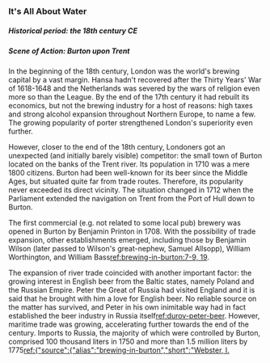 ### It's All About Water
##### Historical period: the 18th century CE
##### Scene of Action: Burton upon Trent

In the beginning of the 18th century, London was the world's brewing capital by a vast margin. Hansa hadn't recovered after the Thirty Years' War of 1618-1648 and the Netherlands was severed by the wars of religion even more so than the League. By the end of the 17th century it had rebuilt its economics, but not the brewing industry for a host of reasons: high taxes and strong alcohol expansion throughout Northern Europe, to name a few. The growing popularity of porter strengthened London's superiority even further. 

However, closer to the end of the 18th century, Londoners got an unexpected (and initially barely visible) competitor: the small town of Burton located on the banks of the Trent river. Its population in 1710 was a mere 1800 citizens. Burton had been well-known for its beer since the Middle Ages, but situated quite far from trade routes. Therefore, its popularity never exceeded its direct vicinity. The situation changed in 1712 when the Parliament extended the navigation on Trent from the Port of Hull down to Burton.

The first commercial (e.g. not related to some local pub) brewery was opened in Burton by Benjamin Printon in 1708. With the possibility of trade expansion, other establishments emerged, including those by Benjamin Wilson (later passed to Wilson's great-nephew, Samuel Allsopp), William Worthington, and William Bass[ref:brewing-in-burton:7-9, 19]().

The expansion of river trade coincided with another important factor: the growing interest in English beer from the Baltic states, namely Poland and the Russian Empire.  Peter the Great of Russia had visited England and it is said that he brought with him a love for English beer. No reliable source on the matter has survived, and Peter in his own inimitable way had in fact established the beer industry in Russia itself[ref:durov-peter-beer](). However, maritime trade was growing, accelerating further towards the end of the century. Imports to Russia, the majority of which were controlled by Burton, comprised 100 thousand liters in 1750 and more than 1.5 million liters by 1775[ref:{"source":{"alias":"brewing-in-burton","short":"Webster, I. (2018)","extra":["Brewing in Burton upon Trent","ISBN 9781445670553"]}}:9-10]().

Burtoners owed this expansion to water. First, the River Trent gave access to British ports. Second, it held utterly unique local water qualities. Burton's water was hard and rich in calcium and magnesium sulfates. It turned out that this water suited brewing exceptionally well, stimulating the growth of yeasts and allowing for intensive hopping. Burton beer was more carbonated and much clearer than London beer (and it also contained the unique ‘Burton snatch’ — the fleeting ‘aroma’ of sulfur that occurred shortly after pouring).

Fun Fact - London brewers were struggling to solve the puzzle of Burton water, and finally developed the ‘burtonisation’ process of enriching water with sulfates.

Yet another factor that contributed to the development of the brewing industry as a whole (and the Burton one in particular) was the spread of pale malts. England had been struggling with the wood shortage for decades and had converted to using coal quite early. A major problem with coal was that it might be used for heating wort, but not for kilning as the sulfur smell of burning coal was considered unacceptable[ref](https://www.beeretseq.com/where-theres-smoke-theres-pale-ale/). As a result, malt was dried over expensive wood, even more expensive straw, or the best Wales anthracite, the supply of which was limited.

In 1603, Hugh Plat got a patent for his innovation of producing coke from coal, analogous to the production of charcoal from wood. For some time, this invention remained unnoticed until the malt makers employed it in the 1640s. Coke demonstrates extraordinary qualities. First, it produces no fumes. Second, it burns in a much more controllable manner in terms of temperature. Due to these features, it is controllable within low-temperature conditions. Brewers were then able to produce malt that was not ‘smoked’[ref:zythophile:"Burton: NOT the first place in the world to brew pale beers"](https://zythophile.co.uk/2009/11/26/burton-not-the-first-place-in-the-world-to-brew-pale-beers/). This malt was called ‘pale’, and the resulting beer, ‘pale ale’.

Pale malt has a huge advantage over darker malts: it contains more sugars, which allows for more efficient beer production (and the taste of the resulting beverage is much clearer as yeasts might break down a higher proportion of chemical compounds dissolved in wort). This fact was likely not explicitly known to brewers until the saccharometer (e.g. the sugar concentration measuring device) was invented. If it had been implicitly discovered, it would have still made a small impact as coke was too expensive for commercial brewing. Pale ales were mostly produced in the households of the wealthy gentry in Northern England.

Let us stress that malt will be ‘dark’ or ‘pale’ depending on the temperature in which it was kilned. Technically, it's possible to produce ‘pale’ malt in a wooden kiln (though it would still be ‘smoked’, e.g. dark in color). Making pale (and even non-smoked) malt was quite possible before the invention of coke, but required much more effort. Let's just say that making brown malt required thrice less time[ref:{"source":{"alias":"pattinson-shut-up","short":"Pattinson, R.","extra":"Shut up about Barclay Perkins","href":"http://barclayperkins.blogspot.com/"}}:"Mid-18th Century Malting"](http://barclayperkins.blogspot.com/2009/09/mid-18th-century-malting.html).

Fun Fact - the Netherlands started suffering from a lack of wood even earlier than England. However, wihtout the innovation of coke, the Dutch switched to using peat. You might imagine the taste of Dutch beer in the 16th century.

Those two factors, namely hard water and pale malt, led to the birth of the ‘Burton Ale’, which was a thick, strong, intensively hopped sweet beer. However, it was not literally pale. Malt was additionally roasted or caramelized. Today, we would call this beer ‘amber’.

The history of Burton Ale consists of rises and falls, half a century passing between each. The period of prosperity based on the Baltic trade did not last long. In 1783, Russian authorities imposed a 300 percent tax on beer imports. They were then obliged to follow the *Continental System* during the Napoleonic era. The annexation of Poland by Russia had also closed the Polish market for English brewers. Finally, in 1822, a new Russian customs tariff was introduced that effectively banned various and sundry imports (including beer) from Britain. As a result, at the beginning of the 19th century, the Burton brewing industry deteriorated (four out of 15 breweries were closed, several others sold[ref:brewing-in-burton:29]()) — just to make the rebirth from the ashes (the story of which shall be told in the next chapter) even more spectacular.

After sales were rerouted to other markets, Burton Ale of the middle-to-late 19th century became exquisitely pale (it would have been hard to tell the difference between ‘Burton Ale’, ‘old ale’, and ‘barleywine’ of that period), but in the early 20th century the pendulum swung in the opposite direction. The public adored dark caramel beers once again, and Burton Ale (in its original dark sweet form) gained its popularity anew. It was so popular that in the British Air Force there was a euphemism for those who had not returned from the mission — ‘gone for Burton’[ref:amber-gold-black:43]().

The 1960s proved to be disastrous for Burton Ale; it disappeared almost overnight.

#### How to taste them

The only Burton Ale that survived the 20th century is ‘Winter Warmer’ by Young. Other renowned examples of the style are ‘1845’ by Fuller's and Ballantine Burton Ale, the production of which was restored based on the surviving recipes, and also Marston's Owd Rodger and Theakston’s Old Peculier. And of course, there are craft versions.